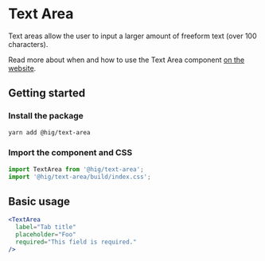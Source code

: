 # Text Area

Text areas allow the user to input a larger amount of freeform text (over 100 characters).

Read more about when and how to use the Text Area component [on the website](https://hig.autodesk.com/web/components/form-elements).

## Getting started

### Install the package

```bash
yarn add @hig/text-area
```

### Import the component and CSS

```js
import TextArea from '@hig/text-area';
import '@hig/text-area/build/index.css';
```

## Basic usage

```jsx
<TextArea
  label="Tab title"
  placeholder="Foo"
  required="This field is required."
/>
```

